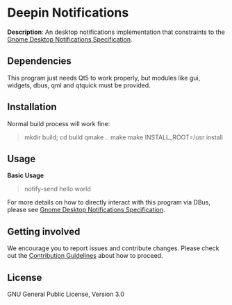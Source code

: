 # Deepin Notifications

**Description**:  An desktop notifications implementation that constraints to the [Gnome Desktop Notifications Specification](https://developer.gnome.org/notification-spec/).


## Dependencies
This program just needs Qt5 to work properly, but modules like gui, widgets, dbus, qml and qtquick must be provided.

## Installation

Normal build process will work fine:
> mkdir build; cd build
> qmake ..
> make
> make INSTALL_ROOT=/usr install

## Usage

**Basic Usage**
> notify-send hello world

For more details on how to directly interact with this program via DBus, please see [Gnome Desktop Notifications Specification](https://developer.gnome.org/notification-spec/).

## Getting involved

We encourage you to report issues and contribute changes. Please check out the [Contribution Guidelines](http://wiki.deepin.org/index.php?title=Contribution_Guidelines) about how to proceed.

## License

GNU General Public License, Version 3.0
